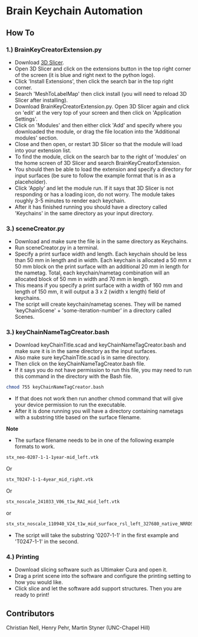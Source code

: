 # Brain Keychain Automation

## How To

### 1.) BrainKeyCreatorExtension.py  
- Download [3D Slicer](https://download.slicer.org/ "3D Slicer").  
- Open 3D Slicer and click on the extensions button in the top right corner of the screen (it is blue and right next to the python logo).
- Click 'Install Extensions', then click the search bar in the top right corner.  
- Search 'MeshToLabelMap' then click install (you will need to reload 3D Slicer after installing).  
- Download BrainKeyCreatorExtension.py. Open 3D Slicer again and click on 'edit' at the very top of your screen and then click on 'Application Settings'.  
- Click on 'Modules' and then either click 'Add' and specify where you downloaded the module, or drag the file location into the 'Additional modules' section. 
- Close and then open, or restart 3D Slicer so that the module will load into your extension list.
- To find the module, click on the search bar to the right of 'modules' on the home screen of 3D Slicer and search BrainKeyCreatorExtension.
- You should then be able to load the extension and specify a directory for input surfaces (be sure to follow the example format that is in as a placeholder).
- Click 'Apply' and let the module run. If it says that 3D Slicer is not responding or has a loading icon, do not worry. The module takes roughly 3-5 minutes to render each keychain.  
- After it has finished running you should have a directory called 'Keychains' in the same directory as your input directory.  

### 3.) sceneCreator.py
- Download and make sure the file is in the same directory as Keychains. 
- Run sceneCreator.py in a terminal.  
- Specify a print surface width and length. Each keychain should be less than 50 mm in length and in width. Each keychain is allocated a 50 mm x 50 mm block on the print surface with an additional 20 mm in length for the nametag. Total, each keychain/nametag combination will an allocated block of 50 mm in width and 70 mm in length.  
- This means if you specify a print surface with a width of 160 mm and length of 150 mm, it will output a 3 x 2 (width x length) field of keychains.
- The script will create keychain/nametag scenes. They will be named 'keyChainScene' + 'some-iteration-number' in a directory called Scenes.

### 3.) keyChainNameTagCreator.bash  
- Download keyChainTitle.scad and keyChainNameTagCreator.bash and make sure it is in the same directory as the input surfaces.   
- Also make sure keyChainTitle.scad is in same directory.  
- Then click on the keyChainNameTagCreator.bash file.  
- If it says you do not have permission to run this file, you may need to run this command in the directory with the Bash file.  
```bash
chmod 755 keyChainNameTagCreator.bash 
```
- If that does not work then run another chmod command that will give your device permission to run the executable.  
- After it is done running you will have a directory containing nametags with a substring title based on the surface filename.  

**Note**  

* The surface filename needs to be in one of the following example formats to work.  
```bash
stx_neo-0207-1-1-1year-mid_left.vtk  
```
Or
```bash
stx_T0247-1-1-4year_mid_right.vtk  
```
Or
```bash
stx_noscale_241033_V06_t1w_RAI_mid_left.vtk
```
or
```bash
stx_stx_noscale_110940_V24_t1w_mid_surface_rsl_left_327680_native_NRRDSpace.vtk
```

* The script will take the substring '0207-1-1' in the first example and 'T0247-1-1' in the second.  

### 4.) Printing
- Download slicing software such as Ultimaker Cura and open it.
- Drag a print scene into the software and configure the printing setting to how you would like.
- Click slice and let the software add support structures. Then you are ready to print!

## Contributors

Christian Nell, Henry Pehr, Martin Styner (UNC-Chapel Hill)
